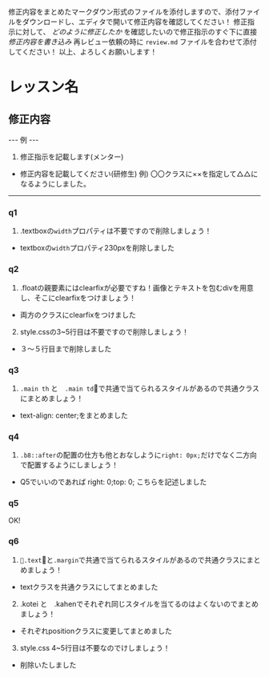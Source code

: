 修正内容をまとめたマークダウン形式のファイルを添付しますので、添付ファイルをダウンロードし、エディタで開いて修正内容を確認してください！
修正指示に対して、 *どのように修正したか* を確認したいので修正指示のすぐ下に直接 *修正内容を書き込み* 
再レビュー依頼の時に `review.md` ファイルを合わせて添付してください！
以上、よろしくお願いします！

# レッスン名
## 修正内容
--- 例 ---
1. 修正指示を記載します(メンター)
  - 修正内容を記載してください(研修生)
    例) 〇〇クラスに××を指定して△△になるようにしました。
----------

### q1
1. .textboxの`width`プロパティは不要ですので削除しましょう！
  - textboxの`width`プロパティ230pxを削除しました

### q2
1. .floatの親要素にはclearfixが必要ですね！画像とテキストを包むdivを用意し、そこにclearfixをつけましょう！
  - 両方のクラスにclearfixをつけました

2. style.cssの3~5行目は不要ですので削除しましょう！
  - ３〜５行目まで削除しました

### q3
1. `.main th` と　`.main td`で共通で当てられるスタイルがあるので共通クラスにまとめましょう！
  - text-align: center;をまとめました　

### q4
1. `.b8::after`の配置の仕方も他とおなしように`right: 0px;`だけでなく二方向で配置するようにしましょう！
  - Q5でいいのであれば
  right: 0;top: 0;
  こちらを記述しました

### q5
OK!

### q6
1. `.text`と`.margin`で共通で当てられるスタイルがあるので共通クラスにまとめましょう！
  - textクラスを共通クラスにしてまとめました

2. .kotei と　.kahenでそれぞれ同じスタイルを当てるのはよくないのでまとめましょう！
- それぞれpositionクラスに変更してまとめました

3. style.css 4~5行目は不要なのでけしましょう！
  - 削除いたしました
